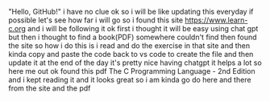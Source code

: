 "Hello, GitHub!" 
i have no clue ok
so i will be like updating this everyday if possible
let's see how far i will go 
so i found this site https://www.learn-c.org 
and i will be following it ok 
first i thought it will be easy using chat gpt
but then i thought to find a book(PDF) somewhere
couldn't find then found the site
so how i do this is i read and do the exercise in that site and then kinda copy and paste the code back to vs code to create the file and then update it at the end of the day
it's pretty nice having chatgpt it helps a lot 
so here me out ok
found this pdf The C Programming Language - 2nd Edition and i kept reading it and it looks great so i am kinda go do here and there from the site and the pdf 
